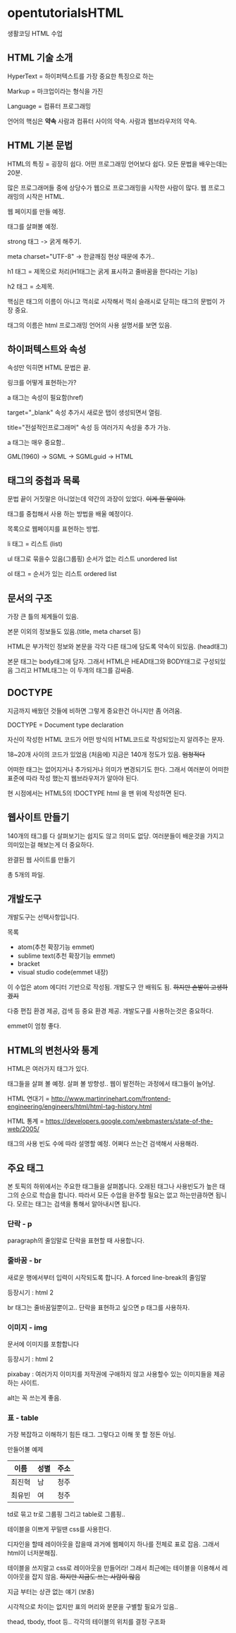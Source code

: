 # opentutorialsHTML
생활코딩 HTML 수업

## HTML 기술 소개

HyperText = 하이퍼텍스트를 가장 중요한 특징으로 하는

Markup = 마크업이라는 형식을 가진

Language = 컴퓨터 프로그래밍 

언어의 핵심은 **약속** 사람과 컴퓨터 사이의 약속. 사람과 웹브라우저의 약속.

## HTML 기본 문법

HTML의 특징 = 굉장히 쉽다. 어떤 프로그래밍 언어보다 쉽다. 모든 문법을 배우는데는 20분.

많은 프로그래머들 중에 상당수가 웹으로 프로그래밍을 시작한 사람이 많다. 웹 프로그래밍의 시작은 HTML.

웹 페이지를 만들 예정.

태그를 살펴볼 예정.

strong 태그 -> 굵게 해주기.

meta charset="UTF-8" -> 한글깨짐 현상 때문에 추가..

h1 태그 = 제목으로 처리(H1태그는 굵게 표시하고 줄바꿈을 한다라는 기능)

h2 태그 = 소제목.

핵심은 태그의 이름이 아니고 꺽쇠로 시작해서 꺽쇠 슬래시로 닫히는 태그의 문법이 가장 중요.

태그의 이름은 html 프로그래밍 언어의 사용 설명서를 보면 있음.

## 하이퍼텍스트와 속성

속성만 익히면 HTML 문법은 끝.

링크를 어떻게 표현하는가?

a 태그는 속성이 필요함(href)

target="_blank" 속성 추가시 새로운 탭이 생성되면서 열림.

title="전설적인프로그래머" 속성 등 여러가지 속성을 추가 가능.

a 태그는 매우 중요함..

GML(1960) -> SGML -> SGMLguid -> HTML

## 태그의 중첩과 목록

문법 끝이 거짓말은 아니었는데 약간의 과장이 있었다. ~~이게 뭔 말이야.~~

태그를 중첩해서 사용 하는 방법을 배울 예정이다.

목록으로 웹페이지를 표현하는 방법.

li 태그 = 리스트 (list)

ul 태그로 묶을수 있음(그룹핑) 순서가 없는 리스트 unordered list

ol 태그 = 순서가 있는 리스트 ordered list

## 문서의 구조

가장 큰 틀의 체계들이 있음.

본문 이외의 정보들도 있음.(title, meta charset 등)

HTML은 부가적인 정보와 본문을 각각 다른 태그에 담도록 약속이 되있음. (head태그)

본문 태그는 body태그에 담자. 그래서 HTML은 HEAD태그와 BODY태그로 구성되있음 그리고 HTML태그는 이 두개의 태그를 감싸줌.

## DOCTYPE

지금까지 배웠던 것들에 비하면 그렇게 중요한건 아니지만 좀 어려움.

DOCTYPE = Document type declaration

자신이 작성한 HTML 코드가 어떤 방식의 HTML코드로 작성되있는지 알려주는 문자.

18~20개 사이의 코드가 있었음 (처음에) 지금은 140개 정도가 있음. ~~엄청적다~~

어떠한 태그는 없어지거나 추가되거나 의미가 변경되기도 한다. 그래서 여러분이 어떠한 표준에 따라 작성 했는지 웹브라우저가 알아야 된다.

현 시점에서는 HTML5의 !DOCTYPE html 을 맨 위에 작성하면 된다.

## 웹사이트 만들기

140개의 태그를 다 살펴보기는 쉽지도 않고 의미도 없당. 여러분들이 배운것을 가지고 의미있는걸 해보는게 더 중요하다.

완결된 웹 사이트를 만들기 

총 5개의 파일.

## 개발도구

개발도구는 선택사항입니다.

목록
* atom(추천 확장기능 emmet)
* sublime text(추천 확장기능 emmet)
* bracket
* visual studio code(emmet 내장)

이 수업은 atom 에디터 기반으로 작성됨. 개발도구 안 배워도 됨. ~~하지만 손발이 고생하겠지~~

다중 편집 환경 제공, 검색 등 중요 환경 제공. 개발도구를 사용하는것은 중요하다.

emmet이 엄청 좋다.

## HTML의 변천사와 통계

HTML은 여러가지 태그가 있다.

태그들을 살펴 볼 예정. 살펴 볼 방향성.. 웹이 발전하는 과정에서 태그들이 늘어남.

HTML 연대기 = http://www.martinrinehart.com/frontend-engineering/engineers/html/html-tag-history.html

HTML 통계 = https://developers.google.com/webmasters/state-of-the-web/2005/

태그의 사용 빈도 수에 따라 설명할 예정. 어쩌다 쓰는건 검색해서 사용해라.

## 주요 태그

본 토픽의 하위에서는 주요한 태그들을 살펴봅니다. 오래된 태그나 사용빈도가 높은 태그의 순으로 학습을 합니다. 따라서 모든 수업을 완주할 필요는 없고 하는만큼하면 됩니다. 모르는 태그는 검색을 통해서 알아내시면 됩니다. 

### 단락 - p

paragraph의 줄임말로 단락을 표현할 때 사용합니다.

### 줄바꿈 - br

새로운 행에서부터 입력이 시작되도록 합니다. A forced line-break의 줄임말

등장시기 : html 2

br 태그는 줄바꿈일뿐이고.. 단락을 표현하고 싶으면 p 태그를 사용하자.

### 이미지 - img

문서에 이미지를 포함합니다

등장시기 : html 2

pixabay : 여러가지 이미지를 저작권에 구애하지 않고 사용할수 있는 이미지들을 제공하는 사이트.

alt는 꼭 쓰는게 좋음.

### 표 - table

가장 복잡하고 이해하기 힘든 태그. 그렇다고 이해 못 할 정돈 아님.

만들어볼 예제

이름 | 성별 | 주소
----|-----|-----
최진혁| 남  | 청주
최유빈| 여  | 청주

td로 묶고 tr로 그룹핑 그리고 table로 그룹핑..

테이블을 이쁘게 꾸밀땐 css를 사용한다.

디자인을 할때 레이아웃을 잡을때 과거에 웹페이지 하나를 전체로 표로 잡음. 그래서 html이 너저분해짐.

테이블을 쓰지말고 css로 레이아웃을 만들어라! 그래서 최근에는 테이블을 이용해서 레이아웃을 잡지 않음. ~~하지만 지금도 쓰는 사람이 많음~~

지금 부터는 상관 없는 얘기 (보충) 

시각적으로 차이는 없지만 표의 머리와 분문을 구별할 필요가 있음.. 

thead, tbody, tfoot 등.. 각각의 테이블의 위치를 결정 구조화